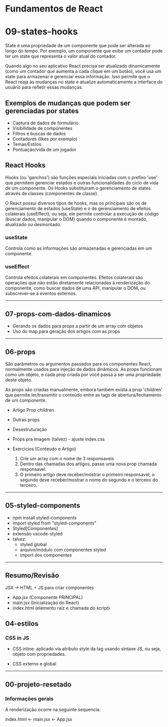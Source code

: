 # Fundamentos de React

# 09-states-hooks

State é uma propriedade de um componente que pode ser alterada ao longo do tempo. Por exemplo, um componente que exibe um contador pode ter um state que representa o valor atual do contador.

Quando algo no seu aplicativo React precisa ser atualizado dinamicamente (como um contador que aumenta a cada clique em um botão), você usa um state para armazenar e gerenciar essa informação. Isso permite que o React reaja às mudanças no state e atualize automaticamente a interface do usuário para refletir essas mudanças.

## Exemplos de mudanças que podem ser gerenciadas por states

- Captura de dados de formulário
- Visibilidade de componentes
- Filtros e buscas de dados
- Contadores (likes por exemplo)
- Temas/Estilos
- Pontuação/vida de um jogador

## React Hooks

Hooks (ou 'ganchos') são funções especiais iniciadas com o prefixo 'use' que permitem gerenciar estados e outras funcionalidades do ciclo de vida de um componente. Os Hooks substituiram o gerenciamento de states através de classes (componentes de classe).

O React possui diversos tipos de hooks, mas os principais são os de gerenciamento de estados (useState) e o de gerenciamento de efeitos colaterais (useEffect), ou seja, ele permite controlar a execução de código (buscar dados, manipular o DOM) quando o componente é montado, atualizado ou desmontado.

### useState

Controla como as informações são armazenadas e gerenciadas em um componente.

### useEffect

Controla efeitos colaterais em componentes. Efeitos colaterais são operações que não estão diretamente relacionadas à renderização do componente, como buscar dados de uma API, manipular o DOM, ou subscrever-se a eventos externos.

---

## 07-props-com-dados-dinamicos

- Gerando os dados para props a partir de um array com objetos
- Uso do map para geração dos artigos com as props

---

## 06-props

São parâmetros ou argumentos passados para os componentes React, normalmente usados para injeção de dados dinâmicos. As props funcionam como um objeto, e cada prop criada por você passa a ser uma propriedade deste objeto.

As props são criadas manualmente, embora também exista a prop 'children' que permite ler/transmitir o conteúdo entre as tags de abertura/fechamento de um componente.

- Artigo Prop children
- Outras props
- Desestruturação
- Props pra imagem (talvez) - ajuste index.css

- Exercicios (Conteudo e Artigo)
  1. Crie um array com o nome de 3 responsaveis
  2. Dentro das chamadas dos artigos, passe uma nova prop chamada responsavel.
  3. O primeiro artigo deve receber/mostrar o primeiro responsavel; o segundo deve receber/mostrar o nome do segundo e o terceiro do terceiro.

---

## 05-styled-components

- npm install styled-components
- import styled from "styled-components"
- Styled[Componentes]
- extensão vscode-styled
- talvez:
  - styled global
  - arquivo/módulo com componentes styled
  - import dos componentes

---

## Resumo/Revisão

JSX -> HTML + JS para criar componentes

- App.jsx (Componente PRINCIPAL)
- main.jsx (Inicialização do React)
- index.html (elemento raíz e chamada do script)

## 04-estilos

### CSS in JS

- CSS inline: aplicado via atributo style da tag usando sintaxe JS, ou seja, objeto com propriedades.

- CSS externo e global

---

## 00-projeto-resetado

### Informações gerais

A renderização ocorre na seguinte sequencia:

index.html <- main.jsx <- App.jsx
